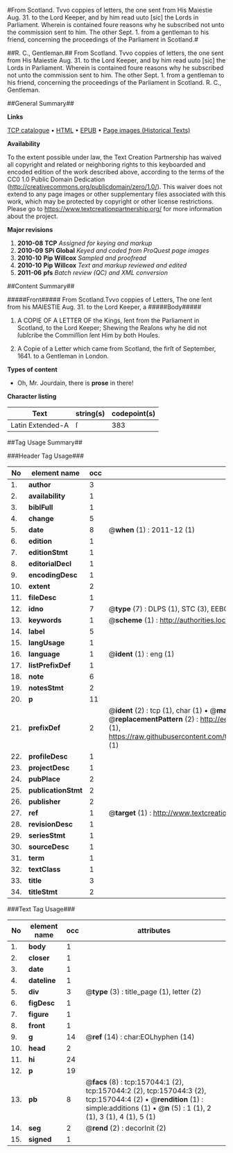 #From Scotland. Tvvo coppies of letters, the one sent from His Maiestie Aug. 31. to the Lord Keeper, and by him read uuto [sic] the Lords in Parliament. Wherein is contained foure reasons why he subscribed not unto the commission sent to him. The other Sept. 1. from a gentleman to his friend, concerning the proceedings of the Parliament in Scotland.#

##R. C., Gentleman.##
From Scotland. Tvvo coppies of letters, the one sent from His Maiestie Aug. 31. to the Lord Keeper, and by him read uuto [sic] the Lords in Parliament. Wherein is contained foure reasons why he subscribed not unto the commission sent to him. The other Sept. 1. from a gentleman to his friend, concerning the proceedings of the Parliament in Scotland.
R. C., Gentleman.

##General Summary##

**Links**

[TCP catalogue](http://www.ota.ox.ac.uk/tcp/)  • 
[HTML](http://tei.it.ox.ac.uk/tcp/Texts-HTML/free/A78/A78790.html)  • 
[EPUB](http://tei.it.ox.ac.uk/tcp/Texts-EPUB/free/A78/A78790.epub) • 
[Page images (Historical Texts)](https://historicaltexts.jisc.ac.uk/eebo-99873562e)

**Availability**

To the extent possible under law, the Text Creation Partnership has waived all copyright and related or neighboring rights to this keyboarded and encoded edition of the work described above, according to the terms of the CC0 1.0 Public Domain Dedication (http://creativecommons.org/publicdomain/zero/1.0/). This waiver does not extend to any page images or other supplementary files associated with this work, which may be protected by copyright or other license restrictions. Please go to https://www.textcreationpartnership.org/ for more information about the project.

**Major revisions**

1. __2010-08__ __TCP__ *Assigned for keying and markup*
1. __2010-09__ __SPi Global__ *Keyed and coded from ProQuest page images*
1. __2010-10__ __Pip Willcox__ *Sampled and proofread*
1. __2010-10__ __Pip Willcox__ *Text and markup reviewed and edited*
1. __2011-06__ __pfs__ *Batch review (QC) and XML conversion*

##Content Summary##

#####Front#####
From Scotland.Tvvo coppies of Letters, The one ſent from his MAIESTIE
Aug. 31. to the Lord Keeper, a
#####Body#####

1. A COPIE OF A LETTER OF the Kings, ſent from the
Parliament in Scotland, to the Lord Keeper; Shewing the Reaſons why
he did not ſubſcribe the Commiſſion ſent Him by both
Houſes.

1. A Copie of a Letter which came from Scotland, the
firſt of September, 1641. to a Gentleman in London.

**Types of content**

  * Oh, Mr. Jourdain, there is **prose** in there!

**Character listing**


|Text|string(s)|codepoint(s)|
|---|---|---|
|Latin Extended-A|ſ|383|

##Tag Usage Summary##

###Header Tag Usage###

|No|element name|occ|attributes|
|---|---|---|---|
|1.|__author__|3||
|2.|__availability__|1||
|3.|__biblFull__|1||
|4.|__change__|5||
|5.|__date__|8| @__when__ (1) : 2011-12 (1)|
|6.|__edition__|1||
|7.|__editionStmt__|1||
|8.|__editorialDecl__|1||
|9.|__encodingDesc__|1||
|10.|__extent__|2||
|11.|__fileDesc__|1||
|12.|__idno__|7| @__type__ (7) : DLPS (1), STC (3), EEBO-CITATION (1), PROQUEST (1), VID (1)|
|13.|__keywords__|1| @__scheme__ (1) : http://authorities.loc.gov/ (1)|
|14.|__label__|5||
|15.|__langUsage__|1||
|16.|__language__|1| @__ident__ (1) : eng (1)|
|17.|__listPrefixDef__|1||
|18.|__note__|6||
|19.|__notesStmt__|2||
|20.|__p__|11||
|21.|__prefixDef__|2| @__ident__ (2) : tcp (1), char (1)  •  @__matchPattern__ (2) : ([0-9\-]+):([0-9IVX]+) (1), (.+) (1)  •  @__replacementPattern__ (2) : http://eebo.chadwyck.com/downloadtiff?vid=$1&page=$2 (1), https://raw.githubusercontent.com/textcreationpartnership/Texts/master/tcpchars.xml#$1 (1)|
|22.|__profileDesc__|1||
|23.|__projectDesc__|1||
|24.|__pubPlace__|2||
|25.|__publicationStmt__|2||
|26.|__publisher__|2||
|27.|__ref__|1| @__target__ (1) : http://www.textcreationpartnership.org/docs/. (1)|
|28.|__revisionDesc__|1||
|29.|__seriesStmt__|1||
|30.|__sourceDesc__|1||
|31.|__term__|1||
|32.|__textClass__|1||
|33.|__title__|3||
|34.|__titleStmt__|2||


###Text Tag Usage###

|No|element name|occ|attributes|
|---|---|---|---|
|1.|__body__|1||
|2.|__closer__|1||
|3.|__date__|1||
|4.|__dateline__|1||
|5.|__div__|3| @__type__ (3) : title_page (1), letter (2)|
|6.|__figDesc__|1||
|7.|__figure__|1||
|8.|__front__|1||
|9.|__g__|14| @__ref__ (14) : char:EOLhyphen (14)|
|10.|__head__|2||
|11.|__hi__|24||
|12.|__p__|19||
|13.|__pb__|8| @__facs__ (8) : tcp:157044:1 (2), tcp:157044:2 (2), tcp:157044:3 (2), tcp:157044:4 (2)  •  @__rendition__ (1) : simple:additions (1)  •  @__n__ (5) : 1 (1), 2 (1), 3 (1), 4 (1), 5 (1)|
|14.|__seg__|2| @__rend__ (2) : decorInit (2)|
|15.|__signed__|1||
